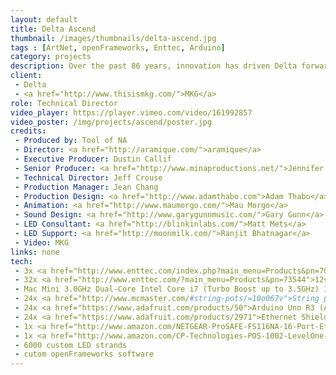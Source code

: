 ```yaml
---
layout: default
title: Delta Ascend
thumbnail: /images/thumbnails/delta-ascend.jpg
tags : [ArtNet, openFrameworks, Enttec, Arduino]
category: projects
description: Over the past 86 years, innovation has driven Delta forward. The Hangar, is a collaborative research facility where we're dreaming up the future of flying. Inspired by The Hangar, ASCEND is an immersive, night-sky installation that invites you to explore, find inspiration and let your own dreams take flight.   It invites the public to climb into the stars and dream.
client: 
 - Delta
 - <a href="http://www.thisismkg.com/">MKG</a>
role: Technical Director
video_player: https://player.vimeo.com/video/161992857
video_poster: /img/projects/ascend/poster.jpg
credits: 
 - Produced by: Tool of NA
 - Director: <a href="http://aramique.com/">aramique</a>
 - Executive Producer: Dustin Callif
 - Senior Producer: <a href="http://www.minaproductions.net/">Jennifer Baker</a>
 - Technical Director: Jeff Crouse
 - Production Manager: Jean Chang
 - Production Design: <a href="http://www.adamthabo.com">Adam Thabo</a>
 - Animation: <a href="http://www.maumorgo.com/">Mau Morgo</a>
 - Sound Design: <a href="http://www.garygunnmusic.com/">Gary Gunn</a>
 - LED Consultant: <a href="http://blinkinlabs.com/">Matt Mets</a>
 - LED Support: <a href="http://moonmilk.com/">Ranjit Bhatnagar</a>
 - Video: MKG
links: none
tech:
 - 3x <a href="http://www.enttec.com/index.php?main_menu=Products&pn=70060">Enttec Pixelator</a>
 - 32x <a href="http://www.enttec.com/?main_menu=Products&pn=73544">12v PLinks</a>
 - Mac Mini 3.0GHz Dual-Core Intel Core i7 (Turbo Boost up to 3.5GHz) 16GB 1600MHz LPDDR3 SDRAM 1TB Fusion Drive
 - 24x <a href="http://www.mcmaster.com/#string-pots/=10o067v">String potentionmeter 12.5" version</a>
 - 24x <a href="https://www.adafruit.com/products/50">Arduino Uno R3 (Atmega328 - assembled)</a>
 - 24x <a href="https://www.adafruit.com/products/2971">Ethernet Shield for Arduino - W5500 Chipset</a>
 - 1x <a href="http://www.amazon.com/NETGEAR-ProSAFE-FS116NA-16-Port-Ethernet/dp/B000063UZW/ref=sr_1_4?ie=UTF8&qid=1452790159&sr=8-4&keywords=16+port+switch">NETGEAR ProSAFE FS116PNA 16-Port Fast Ethernet Switch with 8 PoE Ports 70w (FS116PNA)</a>
 - 1x <a href="http://www.amazon.com/CP-Technologies-POS-1002-LevelOne-Splitter/dp/B0046SSX56/ref=sr_1_16?ie=UTF8&qid=1452790240&sr=8-16&keywords=5v+poe+splitter">LevelOne POS-1002 PoE Splitter</a>
 - 6000 custom LED strands
 - cutom openFrameworks software
---
```







